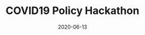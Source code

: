---
date: "2020-06-13"
external_link: project/covidpolicy.pdf
image:
  caption: 
  focal_point: Smart
summary: Working in a team of five, designed a policy memorandum to address the issues of schools closing and create a plan for safe school reopening in Nigeria.
tags:
- Completed
title: COVID19 Policy Hackathon
---